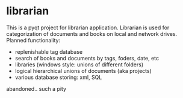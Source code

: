 # librarian
This is a pyqt project for librarian application. Librarian is used for categorization of documents and books on local and network drives.
Planned functionality:
- replenishable tag database
- search of books and documents by tags, foders, date, etc
- libraries (windows style: unions of different folders)
- logical hierarchical unions of documents (aka projects)
- various database storing: xml, SQL

abandoned.. such a pity
